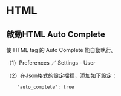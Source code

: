 # HTML

## 啟動HTML Auto Complete

使 HTML tag 的 Auto Complete 能自動執行。

（1）Preferences ／ Settings - User

（2）在Json格式的設定檔裡，添加如下設定：

        "auto_complete": true

